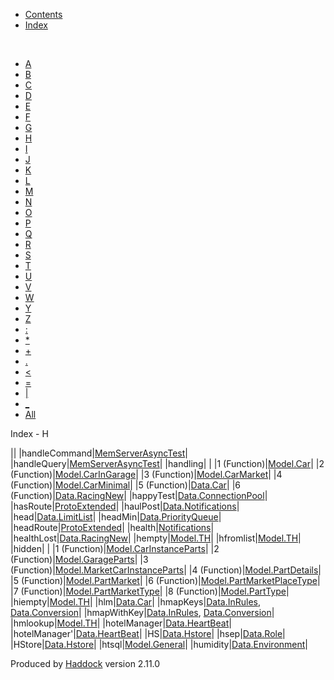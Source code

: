 -   [Contents](index.html)
-   [Index](doc-index.html)

 

-   [A](doc-index-A.html)
-   [B](doc-index-B.html)
-   [C](doc-index-C.html)
-   [D](doc-index-D.html)
-   [E](doc-index-E.html)
-   [F](doc-index-F.html)
-   [G](doc-index-G.html)
-   [H](doc-index-H.html)
-   [I](doc-index-I.html)
-   [J](doc-index-J.html)
-   [K](doc-index-K.html)
-   [L](doc-index-L.html)
-   [M](doc-index-M.html)
-   [N](doc-index-N.html)
-   [O](doc-index-O.html)
-   [P](doc-index-P.html)
-   [Q](doc-index-Q.html)
-   [R](doc-index-R.html)
-   [S](doc-index-S.html)
-   [T](doc-index-T.html)
-   [U](doc-index-U.html)
-   [V](doc-index-V.html)
-   [W](doc-index-W.html)
-   [Y](doc-index-Y.html)
-   [Z](doc-index-Z.html)
-   [:](doc-index-58.html)
-   [\*](doc-index-42.html)
-   [+](doc-index-43.html)
-   [.](doc-index-46.html)
-   [\<](doc-index-60.html)
-   [=](doc-index-61.html)
-   [|](doc-index-124.html)
-   [\_](doc-index-95.html)
-   [All](doc-index-All.html)

Index - H

||
|handleCommand|[MemServerAsyncTest](MemServerAsyncTest.html#v:handleCommand)|
|handleQuery|[MemServerAsyncTest](MemServerAsyncTest.html#v:handleQuery)|
|handling| |
|1 (Function)|[Model.Car](Model-Car.html#v:handling)|
|2 (Function)|[Model.CarInGarage](Model-CarInGarage.html#v:handling)|
|3 (Function)|[Model.CarMarket](Model-CarMarket.html#v:handling)|
|4 (Function)|[Model.CarMinimal](Model-CarMinimal.html#v:handling)|
|5 (Function)|[Data.Car](Data-Car.html#v:handling)|
|6 (Function)|[Data.RacingNew](Data-RacingNew.html#v:handling)|
|happyTest|[Data.ConnectionPool](Data-ConnectionPool.html#v:happyTest)|
|hasRoute|[ProtoExtended](ProtoExtended.html#v:hasRoute)|
|haulPost|[Data.Notifications](Data-Notifications.html#v:haulPost)|
|head|[Data.LimitList](Data-LimitList.html#v:head)|
|headMin|[Data.PriorityQueue](Data-PriorityQueue.html#v:headMin)|
|headRoute|[ProtoExtended](ProtoExtended.html#v:headRoute)|
|health|[Notifications](Notifications.html#v:health)|
|healthLost|[Data.RacingNew](Data-RacingNew.html#v:healthLost)|
|hempty|[Model.TH](Model-TH.html#v:hempty)|
|hfromlist|[Model.TH](Model-TH.html#v:hfromlist)|
|hidden| |
|1 (Function)|[Model.CarInstanceParts](Model-CarInstanceParts.html#v:hidden)|
|2 (Function)|[Model.GarageParts](Model-GarageParts.html#v:hidden)|
|3 (Function)|[Model.MarketCarInstanceParts](Model-MarketCarInstanceParts.html#v:hidden)|
|4 (Function)|[Model.PartDetails](Model-PartDetails.html#v:hidden)|
|5 (Function)|[Model.PartMarket](Model-PartMarket.html#v:hidden)|
|6 (Function)|[Model.PartMarketPlaceType](Model-PartMarketPlaceType.html#v:hidden)|
|7 (Function)|[Model.PartMarketType](Model-PartMarketType.html#v:hidden)|
|8 (Function)|[Model.PartType](Model-PartType.html#v:hidden)|
|hiempty|[Model.TH](Model-TH.html#v:hiempty)|
|hlm|[Data.Car](Data-Car.html#v:hlm)|
|hmapKeys|[Data.InRules](Data-InRules.html#v:hmapKeys), [Data.Conversion](Data-Conversion.html#v:hmapKeys)|
|hmapWithKey|[Data.InRules](Data-InRules.html#v:hmapWithKey), [Data.Conversion](Data-Conversion.html#v:hmapWithKey)|
|hmlookup|[Model.TH](Model-TH.html#v:hmlookup)|
|hotelManager|[Data.HeartBeat](Data-HeartBeat.html#v:hotelManager)|
|hotelManager'|[Data.HeartBeat](Data-HeartBeat.html#v:hotelManager-39-)|
|HS|[Data.Hstore](Data-Hstore.html#v:HS)|
|hsep|[Data.Role](Data-Role.html#v:hsep)|
|HStore|[Data.Hstore](Data-Hstore.html#t:HStore)|
|htsql|[Model.General](Model-General.html#v:htsql)|
|humidity|[Data.Environment](Data-Environment.html#v:humidity)|

Produced by [Haddock](http://www.haskell.org/haddock/) version 2.11.0
